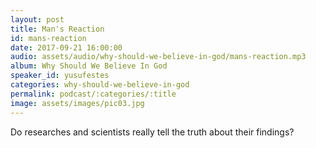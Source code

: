 ```yaml
---
layout: post
title: Man's Reaction
id: mans-reaction
date: 2017-09-21 16:00:00
audio: assets/audio/why-should-we-believe-in-god/mans-reaction.mp3
album: Why Should We Believe In God
speaker_id: yusufestes 
categories: why-should-we-believe-in-god
permalink: podcast/:categories/:title
image: assets/images/pic03.jpg
---
```


Do researches and scientists really tell the truth about their findings?
